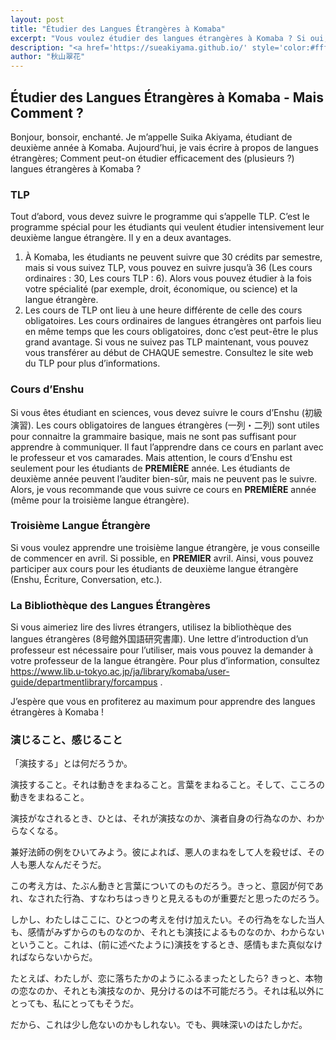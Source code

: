 ```yaml
---
layout: post
title: "Étudier des Langues Étrangères à Komaba"
excerpt: "Vous voulez étudier des langues étrangères à Komaba ? Si oui, il y a quelques conseils."
description: "<a href='https://sueakiyama.github.io/' style='color:#ffffff'><u>Le Site Web de Suika Akiyama</u></a>"
author: "秋山翠花"
---
```


## Étudier des Langues Étrangères à Komaba - Mais Comment ?

Bonjour, bonsoir, enchanté. Je m’appelle Suika Akiyama, étudiant de deuxième année à Komaba. Aujourd’hui, je vais écrire à propos de langues étrangères; Comment peut-on étudier efficacement des (plusieurs ?) langues étrangères à Komaba ?

###	TLP
Tout d’abord, vous devez suivre le programme qui s’appelle TLP. C’est le programme spécial pour les étudiants qui veulent étudier intensivement leur deuxième langue étrangère. Il y en a deux avantages.
1.	À Komaba, les étudiants ne peuvent suivre que 30 crédits par semestre, mais si vous suivez TLP, vous pouvez en suivre jusqu’à 36 (Les cours ordinaires : 30, Les cours TLP : 6). Alors vous pouvez étudier à la fois votre spécialité (par exemple, droit, économique, ou science) et la langue étrangère.
2.	Les cours de TLP ont lieu à une heure différente de celle des cours obligatoires. Les cours ordinaires de langues étrangères ont parfois lieu en même temps que les cours obligatoires, donc c’est peut-être le plus grand avantage.
Si vous ne suivez pas TLP maintenant, vous pouvez vous transférer au début de CHAQUE semestre. Consultez le site web du TLP pour plus d’informations.

###	Cours d’Enshu
Si vous êtes étudiant en sciences, vous devez suivre le cours d’Enshu (初級演習). Les cours obligatoires de langues étrangères (一列・二列) sont utiles pour connaitre la grammaire basique, mais ne sont pas suffisant pour apprendre à communiquer. Il faut l’apprendre dans ce cours en parlant avec le professeur et vos camarades. Mais attention, le cours d’Enshu est seulement pour les étudiants de **PREMIÈRE** année. Les étudiants de deuxième année peuvent l’auditer bien-sûr, mais ne peuvent pas le suivre. Alors, je vous recommande que vous suivre ce cours en **PREMIÈRE** année (même pour la troisième langue étrangère).

###	Troisième Langue Étrangère
Si vous voulez apprendre une troisième langue étrangère, je vous conseille de commencer en avril. Si possible, en **PREMIER** avril. Ainsi, vous pouvez participer aux cours pour les étudiants de deuxième langue étrangère (Enshu, Écriture, Conversation, etc.).

###	La Bibliothèque des Langues Étrangères
Si vous aimeriez lire des livres étrangers, utilisez la bibliothèque des langues étrangères (8号館外国語研究書庫). Une lettre d’introduction d’un professeur est nécessaire pour l’utiliser, mais vous pouvez la demander à votre professeur de la langue étrangère. Pour plus d’information, consultez https://www.lib.u-tokyo.ac.jp/ja/library/komaba/user-guide/departmentlibrary/forcampus .

J’espère que vous en profiterez au maximum pour apprendre des langues étrangères à Komaba !

### 演じること、感じること

「演技する」とは何だろうか。

演技すること。それは動きをまねること。言葉をまねること。そして、こころの動きをまねること。

演技がなされるとき、ひとは、それが演技なのか、演者自身の行為なのか、わからなくなる。

兼好法師の例をひいてみよう。彼によれば、悪人のまねをして人を殺せば、その人も悪人なんだそうだ。

この考え方は、たぶん動きと言葉についてのものだろう。きっと、意図が何であれ、なされた行為、すなわちはっきりと見えるものが重要だと思ったのだろう。

しかし、わたしはここに、ひとつの考えを付け加えたい。その行為をなした当人も、感情がみずからのものなのか、それとも演技によるものなのか、わからないということ。これは、(前に述べたように)演技をするとき、感情もまた真似なければならないからだ。

たとえば、わたしが、恋に落ちたかのようにふるまったとしたら? きっと、本物の恋なのか、それとも演技なのか、見分けるのは不可能だろう。それは私以外にとっても、私にとってもそうだ。

だから、これは少し危ないのかもしれない。でも、興味深いのはたしかだ。
